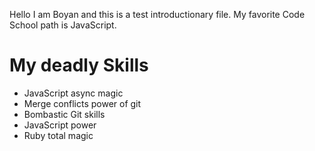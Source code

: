 Hello I am Boyan and this is a test introductionary file. 
My favorite Code School path is JavaScript. 

# My deadly Skills

* JavaScript async magic
* Merge conflicts power of git
* Bombastic Git skills
* JavaScript power
* Ruby total magic
